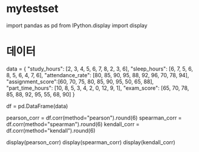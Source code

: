 # mytestset

import pandas as pd
from IPython.display import display

# 데이터 
data = {
    "study_hours":     [2, 3, 4, 5, 6, 7, 8, 2, 3, 6],
    "sleep_hours":     [6, 7, 5, 6, 8, 5, 6, 4, 7, 6],
    "attendance_rate": [80, 85, 90, 95, 88, 92, 96, 70, 78, 94],
    "assignment_score":[60, 70, 75, 80, 85, 90, 95, 50, 65, 88],
    "part_time_hours": [10, 8, 5, 3, 4, 2, 0, 12, 9, 1],
    "exam_score":      [65, 70, 78, 85, 88, 92, 95, 55, 68, 90]
}

df = pd.DataFrame(data)


pearson_corr = df.corr(method="pearson").round(6)
spearman_corr = df.corr(method="spearman").round(6)
kendall_corr = df.corr(method="kendall").round(6)


display(pearson_corr)
display(spearman_corr)
display(kendall_corr)
